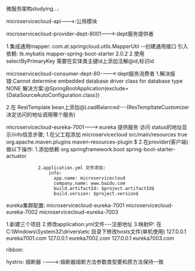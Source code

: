 微服务架构studying...:

microservicecloud-api--->:公用模块

microservicecloud-provider-dept-8001--->:dept服务提供者

1.集成通用mapper:
    com.at.springcloud.utils.MapperUtil --创建通用接口
     引入依赖:<!-- 整合通用mapper -->
                <dependency>
                    <groupId>tk.mybatis</groupId>
                    <artifactId>mapper-spring-boot-starter</artifactId>
                    <version>2.0.2</version>
                </dependency>
2.使用selectByPrimaryKey 需要在实体类主键id上添加注解@id,标识id

microservicecloud-consumer-dept-80---->:dept服务消费者
1.解决报错:Cannot determine embedded database driver class for database type NONE
    解决方案:@SpringBootApplication(exclude={DataSourceAutoConfiguration.class})
    
2.在 RestTemplate bean上添加@LoadBalanced---(ResTempltateCustomizer 决定访问的地址调用哪个服务)

microservicecloud-eureka-7001--->:eureka 提供服务
    访问 status的地址显示/info信息步骤;
        1.在父工程添加
           <build>
                   <finalName>microservicecloud</finalName>
                   <resources>
                       <resource>
                           <directory>src/main/resources</directory>
                           <filtering>true</filtering>
                       </resource>
                   </resources>
                   <plugins>
                       <plugin>
                           <groupId>org.apache.maven.plugins</groupId>
                           <artifactId>maven-resources-plugin</artifactId>
                           <configuration>
                               <delimiters>
                                   <delimit>$</delimit>
                               </delimiters>
                           </configuration>
                       </plugin>
                   </plugins>
               </build>
        2.在provider(客户端)做以下操作:
            1.添加依赖
                <!-- actuator监控信息完善(显示eureka /info信息) -->
                       <dependency>
                           <groupId>org.springframework.boot</groupId>
                           <artifactId>spring-boot-starter-actuator</artifactId>
                       </dependency>
                       
                2.application.yml 文件添加:
                    info:
                      app.name: microservicecloud
                      company.name: www.baidu.com
                      build.artifactId: $project.artifactId$
                      build.version: $project.version$
                      
                      
eureka集群配置:
microservicecloud-eureka-7001
microservicecloud-eureka-7002
microservicecloud-eureka-7003

1.新建三个项目
2.修改application.yml文件---注册地址
3.映射IP: 在C:\Windows\System32\drivers\etc 目录下修改hosts文件(单机使用)
      127.0.0.1		  eureka7001.com
      127.0.0.1		  eureka7002.com
      127.0.0.1		  eureka7003.com
      
      
      
ribbon: 



hystrix: 熔断器 ---->:熔断器熔断方法参数类型要和原方法保持一致